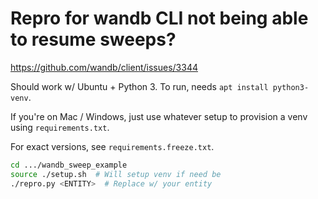 # Repro for wandb CLI not being able to resume sweeps?

<https://github.com/wandb/client/issues/3344>

Should work w/ Ubuntu + Python 3. To run, needs `apt install python3-venv`.

If you're on Mac / Windows, just use whatever setup to provision a venv using
`requirements.txt`.

For exact versions, see `requirements.freeze.txt`.

```sh
cd .../wandb_sweep_example
source ./setup.sh  # Will setup venv if need be
./repro.py <ENTITY>  # Replace w/ your entity
```
